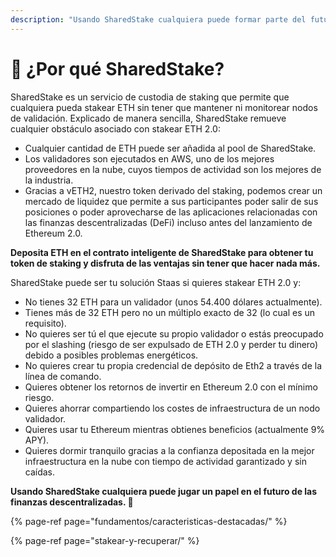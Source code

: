 ```yaml
---
description: "Usando SharedStake cualquiera puede formar parte del futuro de las finanzas descentralizadas (DeFi). \U0001F680"
---
```


# 🤔 ¿Por qué SharedStake?

SharedStake es un servicio de custodia de staking que permite que cualquiera pueda stakear ETH sin tener que mantener ni monitorear nodos de validación. Explicado de manera sencilla, SharedStake remueve cualquier obstáculo asociado con stakear ETH 2.0:

* Cualquier cantidad de ETH puede ser añadida al pool de SharedStake.
* Los validadores son ejecutados en AWS, uno de los mejores proveedores en la nube, cuyos tiempos de actividad son los mejores de la industria.
* Gracias a vETH2, nuestro token derivado del staking, podemos crear un mercado de liquidez que permite a sus participantes poder salir de sus posiciones o poder aprovecharse de las aplicaciones relacionadas con las finanzas descentralizadas \(DeFi\) incluso antes del lanzamiento de Ethereum 2.0.

**Deposita ETH en el contrato inteligente de SharedStake para obtener tu token de staking y disfruta de las ventajas sin tener que hacer nada más.**

SharedStake puede ser tu solución Staas si quieres stakear ETH 2.0 y:

* No tienes 32 ETH para un validador \(unos 54.400 dólares actualmente\).
* Tienes más de 32 ETH pero no un múltiplo exacto de 32 \(lo cual es un requisito\).
* No quieres ser tú el que ejecute su propio validador o estás preocupado por el slashing \(riesgo de ser expulsado de ETH 2.0 y perder tu dinero\) debido a posibles problemas energéticos.
* No quieres crear tu propia credencial de depósito de Eth2 a través de la línea de comando.
* Quieres obtener los retornos de invertir en Ethereum 2.0 con el mínimo riesgo.
* Quieres ahorrar compartiendo los costes de infraestructura de un nodo validador.
* Quieres usar tu Ethereum mientras obtienes beneficios \(actualmente 9% APY\).
* Quieres dormir tranquilo gracias a la confianza depositada en la mejor infraestructura en la nube con tiempo de actividad garantizado y sin caídas.

**Usando SharedStake cualquiera puede jugar un papel en el futuro de las finanzas descentralizadas. 🚀**

{% page-ref page="fundamentos/caracteristicas-destacadas/" %}

{% page-ref page="stakear-y-recuperar/" %}

